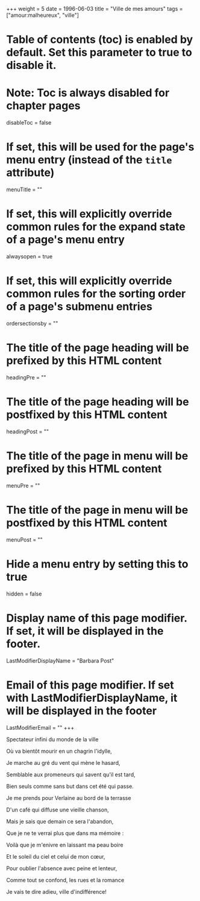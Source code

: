 +++
weight = 5
date = 1996-06-03
title = "Ville de mes amours"
tags = ["amour:malheureux", "ville"]
# Table of contents (toc) is enabled by default. Set this parameter to true to disable it.
# Note: Toc is always disabled for chapter pages
disableToc = false
# If set, this will be used for the page's menu entry (instead of the `title` attribute)
menuTitle = ""
# If set, this will explicitly override common rules for the expand state of a page's menu entry
alwaysopen = true
# If set, this will explicitly override common rules for the sorting order of a page's submenu entries
ordersectionsby = ""
# The title of the page heading will be prefixed by this HTML content
headingPre = ""
# The title of the page heading will be postfixed by this HTML content
headingPost = ""
# The title of the page in menu will be prefixed by this HTML content
menuPre = ""
# The title of the page in menu will be postfixed by this HTML content
menuPost = ""
# Hide a menu entry by setting this to true
hidden = false
# Display name of this page modifier. If set, it will be displayed in the footer.
LastModifierDisplayName = "Barbara Post"
# Email of this page modifier. If set with LastModifierDisplayName, it will be displayed in the footer
LastModifierEmail = ""
+++

Spectateur infini du monde de la ville

Où va bientôt mourir en un chagrin l'idylle,

Je marche au gré du vent qui mène le hasard,

Semblable aux promeneurs qui savent qu'il est tard,

Bien seuls comme sans but dans cet été qui passe.

Je me prends pour Verlaine au bord de la terrasse

D'un café qui diffuse une vieille chanson,

Mais je sais que demain ce sera l'abandon,

Que je ne te verrai plus que dans ma mémoire :

Voilà que je m'enivre en laissant ma peau boire

Et le soleil du ciel et celui de mon cœur,

Pour oublier l'absence avec peine et lenteur,

Comme tout se confond, les rues et la romance

Je vais te dire adieu, ville d'indifférence!
